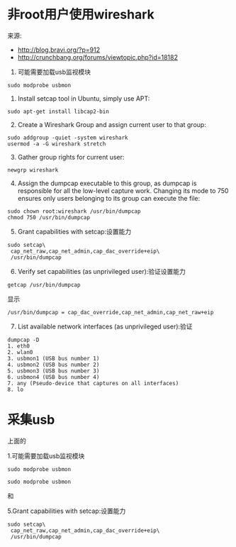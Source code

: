 # 非root用户使用wireshark

来源: 
* http://blog.bravi.org/?p=912
* http://crunchbang.org/forums/viewtopic.php?id=18182

1. 可能需要加载usb监视模块
```
sudo modprobe usbmon
```

1. Install setcap tool in Ubuntu, simply use APT:
```
sudo apt-get install libcap2-bin
```

2. Create a Wireshark Group and assign current user to that group:
```
sudo addgroup -quiet -system wireshark
usermod -a -G wireshark stretch
```
3. Gather group rights for current user:
```
newgrp wireshark
```
4. Assign the dumpcap executable to this group, as dumpcap is responsible for all the low-level capture work. Changing its mode to 750 ensures only users belonging to its group can execute the file:
```
sudo chown root:wireshark /usr/bin/dumpcap
chmod 750 /usr/bin/dumpcap
```
5. Grant capabilities with setcap:设置能力
```
sudo setcap\
 cap_net_raw,cap_net_admin,cap_dac_override+eip\
 /usr/bin/dumpcap
```
6. Verify set capabilities (as unprivileged user):验证设置能力
```
getcap /usr/bin/dumpcap
```
显示
```
/usr/bin/dumpcap = cap_dac_override,cap_net_admin,cap_net_raw+eip
```
7. List available network interfaces (as unprivileged user):验证
```
dumpcap -D
1. eth0
2. wlan0
3. usbmon1 (USB bus number 1)
4. usbmon2 (USB bus number 2)
5. usbmon3 (USB bus number 3)
6. usbmon4 (USB bus number 4)
7. any (Pseudo-device that captures on all interfaces)
8. lo
```

# 采集usb

上面的

1.可能需要加载usb监视模块
```
sudo modprobe usbmon
```
```
sudo modprobe usbmon
```
和

5.Grant capabilities with setcap:设置能力
```
sudo setcap\
 cap_net_raw,cap_net_admin,cap_dac_override+eip\
 /usr/bin/dumpcap
```